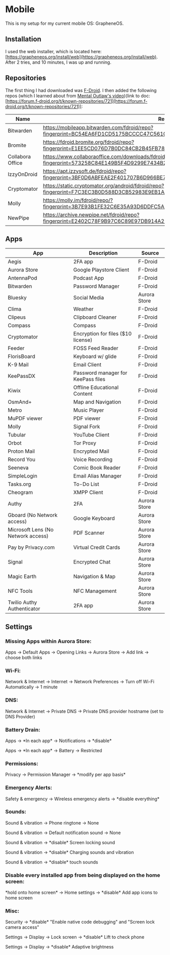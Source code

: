 # Mobile

This is my setup for my current mobile OS: GrapheneOS.

## Installation

I used the web installer, which is located here: [https://grapheneos.org/install/web](https://grapheneos.org/install/web). After 2 tries, and 10 minutes, I was up and running.

## Repositories

The first thing I had downloaded was [F-Droid](https://f-droid.org/). I then added the following repos (which I learned about from [Mental Outlaw's video](https://www.youtube.com/watch?v=MnNm-o0yfZw))(link to doc: [https://forum.f-droid.org/t/known-repositories/721](https://forum.f-droid.org/t/known-repositories/721)):

| Name             | Repo                                                                                                                               |
| ---------------- | ---------------------------------------------------------------------------------------------------------------------------------- |
| Bitwarden        | https://mobileapp.bitwarden.com/fdroid/repo?fingerprint=BC54EA6FD1CD5175BCCCC47C561C5726E1C3ED7E686B6DB4B18BAC843A3EFE6C           |
| Bromite          | https://fdroid.bromite.org/fdroid/repo?fingerprint=E1EE5CD076D7B0DC84CB2B45FB78B86DF2EB39A3B6C56BA3DC292A5E0C3B9504                |
| Collabora Office | https://www.collaboraoffice.com/downloads/fdroid/repo?fingerprint=573258C84E149B5F4D9299E7434B2B69A8410372921D4AE586BA91EC767892CC |
| IzzyOnDroid      | https://apt.izzysoft.de/fdroid/repo?fingerprint=3BF0D6ABFEAE2F401707B6D966BE743BF0EEE49C2561B9BA39073711F628937A                   |
| Cryptomator      | https://static.cryptomator.org/android/fdroid/repo?fingerprint=F7C3EC3B0D588D3CB52983E9EB1A7421C93D4339A286398E71D7B651E8D8ECDD    |
| Molly            | https://molly.im/fdroid/repo/?fingerprint=3B7E93B1FE32C6E35A93D6DDFC5AFBEB1239A7C6EA6AF20FF33ED53CDC38B04A                         |
| NewPipe          | https://archive.newpipe.net/fdroid/repo?fingerprint=E2402C78F9B97C6C89E97DB914A2751FDA1D02FE2039CC0897A462BDB57E7501               |

## Apps

| App                                | Description                        | Source       |
| ---------------------------------- | ---------------------------------- | ------------ |
| Aegis                              | 2FA app                            | F-Droid      |
| Aurora Store                       | Google Playstore Client            | F-Droid      |
| AntennaPod                         | Podcast App                        | F-Droid      |
| Bitwarden                          | Password Manager                   | F-Droid      |
| Bluesky                            | Social Media                       | Aurora Store |
| Clima                              | Weather                            | F-Droid      |
| Clipeus                            | Clipboard Cleaner                  | F-Droid      |
| Compass                            | Compass                            | F-Droid      |
| Cryptomator                        | Encryption for files ($10 license) | F-Droid      |
| Feeder                             | FOSS Feed Reader                   | F-Droid      |
| FlorisBoard                        | Keyboard w/ glide                  | F-Droid      |
| K-9 Mail                           | Email Client                       | F-Droid      |
| KeePassDX                          | Password manager for KeePass files | F-Droid      |
| Kiwix                              | Offline Educational Content        | F-Droid      |
| OsmAnd+                            | Map and Navigation                 | F-Droid      |
| Metro                              | Music Player                       | F-Droid      |
| MuPDF viewer                       | PDF viewer                         | F-Droid      |
| Molly                              | Signal Fork                        | F-Droid      |
| Tubular                            | YouTube Client                     | F-Droid      |
| Orbot                              | Tor Proxy                          | F-Droid      |
| Proton Mail                        | Encrypted Mail                     | F-Droid      |
| Record You                         | Voice Recording                    | F-Droid      |
| Seeneva                            | Comic Book Reader                  | F-Droid      |
| SimpleLogin                        | Email Alias Manager                | F-Droid      |
| Tasks.org                          | To-Do List                         | F-Droid      |
| Cheogram                           | XMPP Client                        | F-Droid      |
| Authy                              | 2FA                                | Aurora Store |
| Gboard (No Network access)         | Google Keyboard                    | Aurora Store |
| Microsoft Lens (No Network access) | PDF Scanner                        | Aurora Store |
| Pay by Privacy.com                 | Virtual Credit Cards               | Aurora Store |
| Signal                             | Encrypted Chat                     | Aurora Store |
| Magic Earth                        | Navigation & Map                   | Aurora Store |
| NFC Tools                          | NFC Management                     | Aurora Store |
| Twilio Authy Authenticator         | 2FA app                            | Aurora Store |

## Settings

### Missing Apps within Aurora Store:

Apps -> Default Apps -> Opening Links -> Aurora Store -> Add link -> choose both links

### Wi-Fi:

Network & Internet -> Internet -> Network Preferences -> Turn off Wi-Fi Automatically -> 1 minute

### DNS:

Network & Internet -> Private DNS -> Private DNS provider hostname (set to DNS Provider)

### **Battery Drain:**

Apps -> \*In each app\* -> Notifications -> \*disable\*

Apps -> \*In each app\* -> Battery -> Restricted

### **Permissions:**

Privacy -> Permission Manager -> \*modify per app basis\*

### **Emergency Alerts:**

Safety & emergency -> Wireless emergency alerts -> \*disable everything\*

### **Sounds:**

Sound & vibration -> Phone ringtone -> None

Sound & vibration -> Default notification sound -> None

Sound & vibration -> \*disable\* Screen locking sound

Sound & vibration -> \*disable\* Charging sounds and vibration

Sound & vibration -> \*disable\* touch sounds

### **Disable every installed app from being displayed on the home screen:**

\*hold onto home screen\* -> Home settings -> \*disable\* Add app icons to home screen

### **Misc:**

Security -> \*disable\* "Enable native code debugging" and "Screen lock camera access"

Settings -> Display -> Lock screen -> \*disable\* Lift to check phone&#x20;

Settings -> Display -> \*disable\* Adaptive brightness
